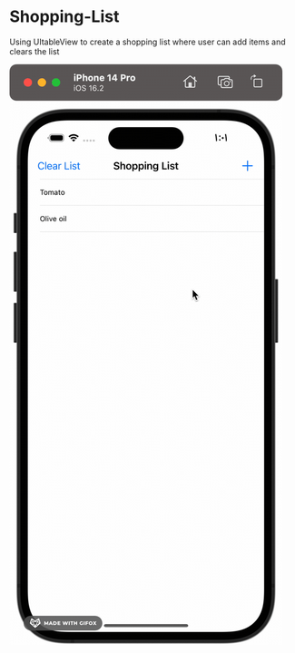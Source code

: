 # Shopping-List
Using UItableView to create a shopping list where user can add items and clears the list

![](https://github.com/AmrFiqi/Shopping-List/blob/main/shopping%20list.gif)
